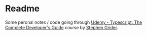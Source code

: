 Readme
======

Some peronal notes / code going through [Udemy - Typescript: The Complete
Developer's
Guide](https://www.udemy.com/course/typescript-the-complete-developers-guide/)
course by [Stephen Grider](https://www.udemy.com/user/sgslo/).
